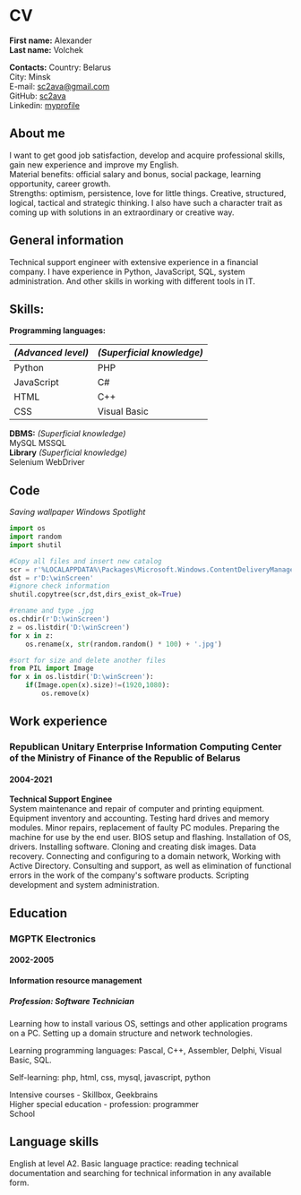 # CV

**First name:**    Alexander  
**Last name:**    Volchek

**Contacts:** 
Country: Belarus    
City: Minsk    
E-mail: [sc2ava@gmail.com](https://gmail.com)      
GitHub: [sc2ava](https://github.com/sc2ava)    
Linkedin: [myprofile](https://www.linkedin.com/in/alexander-volchek-o/)      

## **About me**  
I want to get good job satisfaction, develop and acquire professional skills, gain new experience and improve my English.  
Material benefits: official salary and bonus, social package, learning opportunity, career growth.  
Strengths: optimism, persistence, love for little things.
Creative, structured, logical, tactical and strategic thinking.
I also have such a character trait as coming up with solutions in an extraordinary or creative way.  

## **General information**
Technical support engineer with extensive experience in a financial company. I have experience in Python, JavaScript, SQL, system administration. And other skills in working with different tools in IT.

## **Skills:**
**Programming languages:**  
  

|*(Advanced level)* |*(Superficial knowledge)*|
|-------------------|-------------------------|
|Python             |PHP                      |
|JavaScript         |C#                       | 
|HTML               |C++                      |   
|CSS                |Visual Basic             |     
  
**DBMS:** *(Superficial knowledge)*    
MySQL
MSSQL  
**Library** *(Superficial knowledge)*    
Selenium WebDriver  

## **Code** 

*Saving wallpaper Windows Spotlight*

```Python
import os
import random
import shutil

#Copy all files and insert new catalog
scr = r'%LOCALAPPDATA%\Packages\Microsoft.Windows.ContentDeliveryManager_cw5n1h2txyewy\LocalState\Assets'
dst = r'D:\winScreen'
#ignore check information
shutil.copytree(scr,dst,dirs_exist_ok=True)

#rename and type .jpg
os.chdir(r'D:\winScreen')
z = os.listdir('D:\winScreen')
for x in z:
    os.rename(x, str(random.random() * 100) + '.jpg')

#sort for size and delete another files 
from PIL import Image
for x in os.listdir('D:\winScreen'):
    if(Image.open(x).size)!=(1920,1080):
        os.remove(x)
``` 

## **Work experience**
### Republican Unitary Enterprise Information Computing Center of the Ministry of Finance of the Republic of Belarus ###
#### 2004-2021 ####
**Technical Support Enginee**    
System maintenance and repair of computer and printing equipment. Equipment inventory and accounting. Testing hard drives and memory modules. Minor repairs, replacement of faulty PC modules. Preparing the machine for use by the end user. BIOS setup and flashing. Installation of OS, drivers. Installing software. Cloning and creating disk images. Data recovery. Connecting and configuring to a domain network, Working with Active Directory. Consulting and support, as well as elimination of functional errors in the work of the company's software products. Scripting development and system administration.

## **Education** 
### MGPTK Electronics ###
#### 2002-2005 ####
#### Information resource management ####
##### Profession: Software Technician #####

Learning how to install various OS, settings and other application programs on a PC. Setting up a domain structure and network technologies.

Learning programming languages: Pascal, C++, Assembler, Delphi, Visual Basic, SQL.

Self-learning: php, html, css, mysql, javascript, python

Intensive courses - Skillbox, Geekbrains  
Higher special education - profession: programmer  
School
## **Language skills**  
English at level A2. Basic language practice: reading technical documentation and searching for technical information in any available form.